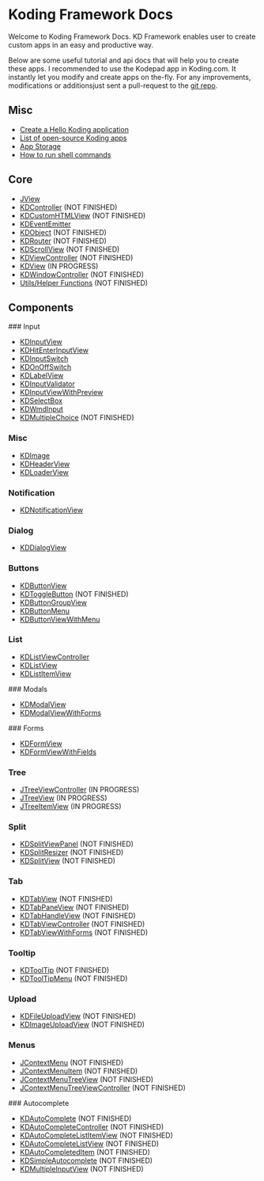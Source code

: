 # Koding Framework Docs

Welcome to Koding Framework Docs. KD Framework enables user to create custom
apps in an easy and productive way. 

Below are some useful tutorial and api docs that will help you to create these
apps. I recommended to use the Kodepad app in Koding.com. It instantly let you
modify and create apps on the-fly. For any improvements, modifications or
additionsjust sent a pull-request to the [git repo](https://github.com/farslan/koding-wiki).

## Misc

* [Create a Hello Koding application](/framework/first_app)
* [List of open-source Koding apps](/misc/list_of_kdapps)
* [App Storage](/framework/appstorage)
* [How to run shell commands](/framework/shell)

## Core 

* [JView](/core/JView)
* [KDController](/core/KDController) (NOT FINISHED)
* [KDCustomHTMLView](/core/KDCustomHTMLView) (NOT FINISHED)
* [KDEventEmitter](/core/KDEventEmitter)
* [KDObject](/core/KDObject) (NOT FINISHED)
* [KDRouter](/core/KDRouter) (NOT FINISHED)
* [KDScrollView](/core/KDScrollView) (NOT FINISHED)
* [KDViewController](/core/KDViewController) (NOT FINISHED)
* [KDView](/core/KDView) (IN PROGRESS)
* [KDWindowController](/core/KDWindowController) (NOT FINISHED)
* [Utils/Helper Functions](/core/utils) (NOT FINISHED)

## Components

### Input
* [KDInputView](/framework/input/KDInputView)
* [KDHitEnterInputView](/framework/input/KDHitEnterInputView)
* [KDInputSwitch](/framework/input/KDInputSwitch)
* [KDOnOffSwitch](/framework/input/KDOnOffSwitch)
* [KDLabelView](/framework/input/KDLabelView)
* [KDInputValidator](/framework/input/KDInputValidator) 
* [KDInputViewWithPreview](/framework/input/KDInputViewWithPreview)
* [KDSelectBox](/framework/input/KDSelectBox)
* [KDWmdInput](/framework/input/KDWmdInput)
* [KDMultipleChoice](/framework/input/KDMultipleChoice) (NOT FINISHED)

### Misc
* [KDImage](/framework/image/KDImage)
* [KDHeaderView](/framework/header/KDHeaderView)
* [KDLoaderView](/framework/loader/KDLoaderView)

### Notification
* [KDNotificationView](/framework/notification/KDNotificationView)

### Dialog
* [KDDialogView](/framework/dialog/KDDialogView)

### Buttons
* [KDButtonView](/framework/buttons/KDButtonView)
* [KDToggleButton](/framework/buttons/KDToggleButton) (NOT FINISHED)
* [KDButtonGroupView](/framework/buttons/KDButtonGroupView)
* [KDButtonMenu](/framework/buttons/KDButtonMenu)
* [KDButtonViewWithMenu](/framework/buttons/KDButtonViewWithMenu)

### List
* [KDListViewController](/framework/list/KDListViewController)
* [KDListView](/framework/list/KDListView)
* [KDListItemView](/framework/list/KDListItemView)

### Modals
* [KDModalView](/framework/modals/KDModalView)
* [KDModalViewWithForms](/framework/modals/KDModalViewWithForms)

### Forms
* [KDFormView](/framework/forms/KDFormView)
* [KDFormViewWithFields](/framework/forms/KDFormViewWithFields)

### Tree
* [JTreeViewController](/framework/tree/JTreeViewController) (IN PROGRESS)
* [JTreeView](/framework/tree/JTreeView) (IN PROGRESS)
* [JTreeItemView](/framework/tree/JTreeItemView) (IN PROGRESS)

### Split
* [KDSplitViewPanel](/framework/split/KDSplitViewPanel) (NOT FINISHED)
* [KDSplitResizer](/framework/split/KDSplitResizer) (NOT FINISHED)
* [KDSplitView](/framework/split/KDSplitView) (NOT FINISHED)

### Tab
* [KDTabView](/framework/tab/KDTabView) (NOT FINISHED)
* [KDTabPaneView](/framework/tab/KDTabPaneView) (NOT FINISHED)
* [KDTabHandleView](/framework/tab/KDTabHandleView) (NOT FINISHED)
* [KDTabViewController](/framework/tab/KDTabViewController) (NOT FINISHED)
* [KDTabViewWithForms](/framework/tab/KDTabViewWithForms) (NOT FINISHED)

### Tooltip
* [KDToolTip](/framework/tooltip/KDToolTip) (NOT FINISHED)
* [KDToolTipMenu](/framework/tooltip/KDToolTipMenu) (NOT FINISHED)

### Upload
* [KDFileUploadView](/framework/upload/KDFileUploadView) (NOT FINISHED)
* [KDImageUploadView](/framework/upload/KDImageUploadView) (NOT FINISHED)

### Menus
* [JContextMenu](/framework/menus/JContextMenu) (NOT FINISHED)
* [JContextMenuItem](/framework/menus/JContextMenuItem) (NOT FINISHED)
* [JContextMenuTreeView](/framework/menus/JContextMenuTreeView) (NOT FINISHED)
* [JContextMenuTreeViewController](/framework/menus/JContextMenuTreeViewController) (NOT FINISHED)

### Autocomplete
* [KDAutoComplete](/framework/autocomplete/KDAutoComplete) (NOT FINISHED)
* [KDAutoCompleteController](/framework/autocomplete/KDAutoCompleteController) (NOT FINISHED)
* [KDAutoCompleteListItemView](/framework/autocomplete/KDAutoCompleteListItemView) (NOT FINISHED)
* [KDAutoCompleteListView](/framework/autocomplete/KDAutoCompleteListView) (NOT FINISHED)
* [KDAutoCompletedItem](/framework/autocomplete/KDAutoCompletedItem) (NOT FINISHED)
* [KDSimpleAutocomplete](/framework/autocomplete/KDSimpleAutocomplete) (NOT FINISHED)
* [KDMultipleInputView](/framework/autocomplete/KDMultipleInputView) (NOT FINISHED)
